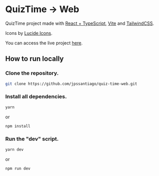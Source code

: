 # QuizTime -> Web

QuizTime project made with [React + TypeScript](https://react.dev/), [Vite](https://vitejs.dev/) and [TailwindCSS](https://tailwindcss.com/).

Icons by [Lucide Icons](https://lucide.dev/).

You can access the live project [here](https://quiztime.joaosantiago.com.br).

## How to run locally

### Clone the repository.
```bash
git clone https://github.com/jpssantiago/quiz-time-web.git
```

### Install all dependencies.
```bash
yarn
```
or
```bash
npm install
```

### Run the "dev" script.
```bash
yarn dev
```
or
```bash
npm run dev
```